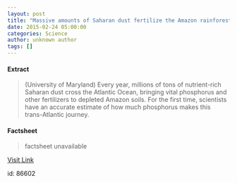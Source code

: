 ```yaml
---
layout: post
title: "Massive amounts of Saharan dust fertilize the Amazon rainforest"
date: 2015-02-24 05:00:00
categories: Science
author: unknown author
tags: []
---
```



#### Extract
>(University of Maryland) Every year, millions of tons of nutrient-rich Saharan dust cross the Atlantic Ocean, bringing vital phosphorus and other fertilizers to depleted Amazon soils. For the first time, scientists have an accurate estimate of how much phosphorus makes this trans-Atlantic journey.

#### Factsheet
>factsheet unavailable

[Visit Link](http://www.eurekalert.org/pub_releases/2015-02/uom-mao022315.php)

id:   86602
